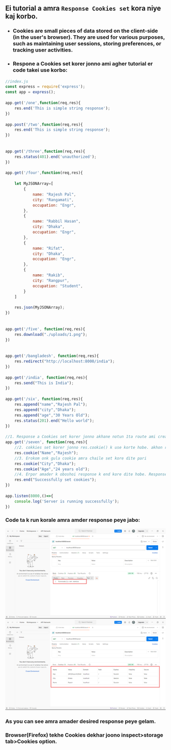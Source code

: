 ## Ei tutorial a amra `Response Cookies set` kora niye kaj korbo.
- ### Cookies are small pieces of data stored on the client-side (in the user's browser). They are used for various purposes, such as maintaining user sessions, storing preferences, or tracking user activities.
- ### Respone a Cookies set korer jonno ami agher tutorial er code takei use korbo:
```javascript
//index.js 
const express = require('express');
const app = express();

app.get('/one',function(req,res){
    res.end('This is simple string response');
})

app.post('/two',function(req,res){
    res.end('This is simple string response');
})


app.get('/three',function(req,res){
    res.status(401).end('unauthorized');  
})

app.get('/four',function(req,res){
   
    let MyJSONArray=[
        {
            name: "Rajesh Pal",
            city: "Rangamati",
            occupation: "Engr",
        },
        {
            name: "Rabbil Hasan",
            city: "Dhaka",
            occupation: "Engr",
        },
        {
            name: "Rifat",
            city: "Dhaka",
            occupation: "Engr",
        },
        {
            name: "Rakib",
            city: "Rangpur",
            occupation: "Student",
        }
    ]

    res.json(MyJSONArray); 
})


app.get('/five', function(req,res){
    res.download("./uploads/1.png");  
})


app.get('/bangladesh', function(req,res){
    res.redirect("http://localhost:8000/india");
})

app.get('/india', function(req,res){
    res.send("This is India");
})

app.get('/six', function(req,res){ 
    res.append("name","Rajesh Pal");
    res.append("city","Dhaka");
    res.append("age","30 Years Old");
    res.status(201).end("Hello world");
})

//1. Response a Cookies set korer jonno akhane notun 1ta route ami create kore nicci.
app.get('/seven', function(req,res){ 
    //2. cokkies set korer jonno res.cookie() k use korte hobe. akhon res.cookie() te amader first parameter hishebe key diye dite hobe and 2nd parameter a amader value diye dite hobe.
    res.cookie("Name","Rajesh");
    //3. Erokom onk gula cookie amra chaile set kore dite pari
    res.cookie("City","Dhaka");
    res.cookie("Age","24 years old");
    //4. Erpor amader k oboshoi response k end kore dite hobe. Response end korer jonno amra res.send() ba res.end() er j kono akti k call korte hobe.
    res.end("Successfully set cookies");
})

app.listen(8000,()=>{
    console.log('Server is running successfully');
})
```
### Code ta k run korale amra amder response peye jabo:
![](./images/1.png)
![](./images/2.png)
### As you can see amra amader desired response peye gelam.
### Browser(Firefox) tekhe Cookies dekhar joono inspect>storage tab>Cookies option.